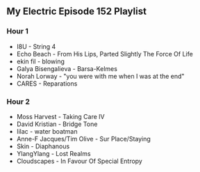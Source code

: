 ## My Electric Episode 152 Playlist

### Hour 1
* I8U - String 4
* Echo Beach - From His Lips, Parted Slightly The Force Of Life
* ekin fil - blowing
* Galya Bisengalieva - Barsa-Kelmes
* Norah Lorway - "you were with me when I was at the end"
* CARES - Reparations

### Hour 2
* Moss Harvest - Taking Care IV
* David Kristian - Bridge Tone
* lilac - water boatman
* Anne-F Jacques/Tim Olive - Sur Place/Staying
* Skin - Diaphanous
* YlangYlang - Lost Realms
* Cloudscapes - In Favour Of Special Entropy
